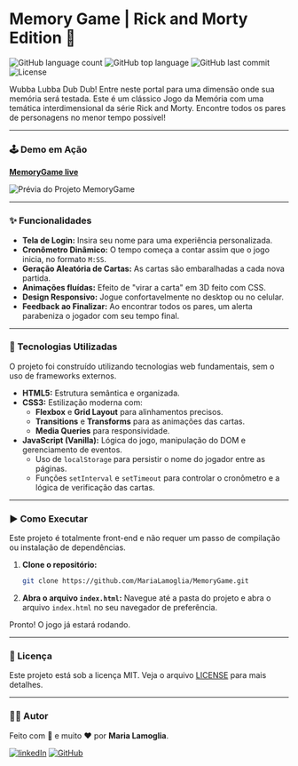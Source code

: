 # Memory Game | Rick and Morty Edition 🧠

![GitHub language count](https://img.shields.io/github/languages/count/MariaLamoglia/MemoryGame?color=%2300B5CC)
![GitHub top language](https://img.shields.io/github/languages/top/MariaLamoglia/MemoryGame?color=%23F25022)
![GitHub last commit](https://img.shields.io/github/last-commit/MariaLamoglia/MemoryGame?color=%23E4405F)
![License](https://img.shields.io/github/license/MariaLamoglia/MemoryGame?color=%23228B22)

Wubba Lubba Dub Dub! Entre neste portal para uma dimensão onde sua memória será testada. Este é um clássico Jogo da Memória com uma temática interdimensional da série Rick and Morty. Encontre todos os pares de personagens no menor tempo possível!

---

### 🕹️ Demo em Ação
**[MemoryGame live](https://marialamoglia.github.io/MemoryGame/)**

![Prévia do Projeto MemoryGame](./docs/preview.gif)

---

### ✨ Funcionalidades

* **Tela de Login:** Insira seu nome para uma experiência personalizada.
* **Cronômetro Dinâmico:** O tempo começa a contar assim que o jogo inicia, no formato `M:SS`.
* **Geração Aleatória de Cartas:** As cartas são embaralhadas a cada nova partida.
* **Animações fluídas:** Efeito de "virar a carta" em 3D feito com CSS.
* **Design Responsivo:** Jogue confortavelmente no desktop ou no celular.
* **Feedback ao Finalizar:** Ao encontrar todos os pares, um alerta parabeniza o jogador com seu tempo final.

---

### 🚀 Tecnologias Utilizadas

O projeto foi construído utilizando tecnologias web fundamentais, sem o uso de frameworks externos.

* **HTML5:** Estrutura semântica e organizada.
* **CSS3:** Estilização moderna com:
    * **Flexbox** e **Grid Layout** para alinhamentos precisos.
    * **Transitions** e **Transforms** para as animações das cartas.
    * **Media Queries** para responsividade.
* **JavaScript (Vanilla):** Lógica do jogo, manipulação do DOM e gerenciamento de eventos.
    * Uso de `localStorage` para persistir o nome do jogador entre as páginas.
    * Funções `setInterval` e `setTimeout` para controlar o cronômetro e a lógica de verificação das cartas.

---

### ▶️ Como Executar

Este projeto é totalmente front-end e não requer um passo de compilação ou instalação de dependências.

1.  **Clone o repositório:**
    ```sh
    git clone https://github.com/MariaLamoglia/MemoryGame.git
    ```

2.  **Abra o arquivo `index.html`:**
    Navegue até a pasta do projeto e abra o arquivo `index.html` no seu navegador de preferência.

Pronto! O jogo já estará rodando.

---

### 📄 Licença

Este projeto está sob a licença MIT. Veja o arquivo [LICENSE](LICENSE) para mais detalhes.

---

### 👨‍💻 Autor

Feito com 🧠 e muito ❤️ por **Maria Lamoglia**.

[![linkedIn](https://img.shields.io/badge/linkedin-0A66C2?style=for-the-badge&logo=linkedin&logoColor=white)](https://www.linkedin.com/in/maria-lamoglia/)
[![GitHub](https://img.shields.io/badge/github-%23121011.svg?style=for-the-badge&logo=github&logoColor=white)](https://github.com/MariaLamoglia/)